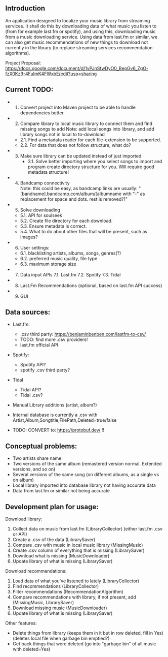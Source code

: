 ## Introduction
An application designed to localize your music library from streaming services. 
It shall do this by downloading data of what music you listen to (from for example last.fm or spotify),
and using this, downloading music from a music downloading service. Using data from last.fm or similar, 
we can also get music recommendations of new things to download not currently in the library (to replace
streaming services recommendation algorithms). 

Project Proposal:
https://docs.google.com/document/d/1vPJnStwDyO0_BepGv6_ZgO-fzX0Kz9-4FuImK4FWxbE/edit?usp=sharing

## Current TODO:
- 1. Convert project into Maven project to be able to handle dependencies better.
- 2. Compare library to local music library to connect them and find missing songs to add
    Note: add local songs into library, and add library songs not in local to to-download
    - 2.1. Find a metadata reader for each file-extension to be supported. 
    - 2.2. For data that does not follow structure, what do?
- 3. Make sure library can be updated instead of just imported
     - 3.1. Solve better importing where you select songs to import and program create directory
     structure for you. Will require good metadata structure!
- 4. Bandcamp connectivity   
    Note: this could be easy, as bandcamp links are usually:
        "[bandname].bandcamp.com/album/[albumname with "-" as replacement for space and dots. rest is removed?]"
- 5. Solve downloading 
    - 5.1. API for soulseek
    - 5.2. Create file directory for each download. 
    - 5.3. Ensure metadata is correct.
    - 5.4. What to do about other files that will be present, such as images?
- 6. User settings:
    - 6.1. blacklisting artists, albums, songs, genres(?)
    - 6.2. preferred music quality, file type
    - 6.3. maximum storage size  
- 7. Data input APIs 
    7.1. Last.fm
    7.2. Spotify
    7.3. Tidal
- 8. Last.Fm Recommendations (optional, based on last.fm API success)
- 9. GUI

## Data sources:
- Last.fm:
    - .csv third party: https://benjaminbenben.com/lastfm-to-csv/
    - TODO: find more .csv providers!
    - last.fm official API
- Spotify:
    - Spotify API?
    - spotify .csv third party?
- Tidal 
    - Tidal API?
    - Tidal .csv?
- Manual Library additions (artist, album?)

- Internal database is currently a .csv with Artist,Album,Songtitle,FilePath,Deleted=true/false
- TODO: CONVERT to: https://protobuf.dev/ !!

## Conceptual problems: 
- Two artists share name
- Two versions of the same album (remastered version normal. Extended versions, and so on)
- Several versions of the same song (on different albums, as a single vs on album)
- Local library imported into database library not having accurate data 
- Data from last.fm or similar not being accurate

## Development plan for usage:

Download library:
1. Collect data on music from last.fm (LibraryCollector) (either last.fm .csv or API)
2. Create a .csv of the data (LibrarySaver)
3. Compare .csv with music in local music library (MissingMusic)
4. Create .csv column of everything that is missing (LibrarySaver)
7. Download what is missing (MusicDownloader)
8. Update library of what is missing (LibrarySaver)

Download recommendations:
1. Load data of what you've listened to lately (LibraryCollector)
2. Find recommendations (LibraryCollector)
3. Filter recommendations (RecommendationAlgorithm)
3. Compare recommendations with library, if not present, add (MissingMusic, LibrarySaver)
4. Download missing music (MusicDownloader)
5. Update library of what is missing (LibrarySaver)

Other features:
- Delete things from library (keeps them in it but in row deleted, fill in Yes) (deletes local file when garbage bin emptied?)
- Get back things that were deleted (go into "garbage bin" of all music with deleted=Yes)
